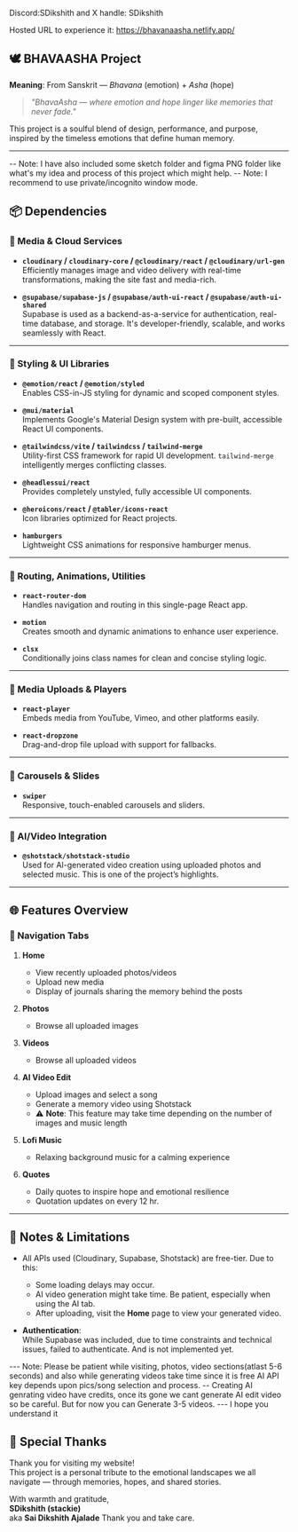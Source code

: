 
Discord:SDikshith
and X handle: SDikshith

Hosted URL to experience it: https://bhavanaasha.netlify.app/

## 🕊️ BHAVAASHA Project

**Meaning**: From Sanskrit — *Bhavana* (emotion) + *Asha* (hope)  
> *"BhavaAsha — where emotion and hope linger like memories that never fade."*

This project is a soulful blend of design, performance, and purpose, inspired by the timeless emotions that define human memory.


---
-- Note: I have also included some sketch folder and figma PNG folder like what's my idea and process of this project which might help.
-- Note: I recommend to use private/incognito window mode.

## 📦 Dependencies

### 🔹 Media & Cloud Services

- **`cloudinary` / `cloudinary-core` / `@cloudinary/react` / `@cloudinary/url-gen`**  
  Efficiently manages image and video delivery with real-time transformations, making the site fast and media-rich.

- **`@supabase/supabase-js` / `@supabase/auth-ui-react` / `@supabase/auth-ui-shared`**  
  Supabase is used as a backend-as-a-service for authentication, real-time database, and storage. It's developer-friendly, scalable, and works seamlessly with React.

---

### 🔹 Styling & UI Libraries

- **`@emotion/react` / `@emotion/styled`**  
  Enables CSS-in-JS styling for dynamic and scoped component styles.

- **`@mui/material`**  
  Implements Google's Material Design system with pre-built, accessible React UI components.

- **`@tailwindcss/vite` / `tailwindcss` / `tailwind-merge`**  
  Utility-first CSS framework for rapid UI development. `tailwind-merge` intelligently merges conflicting classes.

- **`@headlessui/react`**  
  Provides completely unstyled, fully accessible UI components.

- **`@heroicons/react` / `@tabler/icons-react`**  
  Icon libraries optimized for React projects.

- **`hamburgers`**  
  Lightweight CSS animations for responsive hamburger menus.

---

### 🔹 Routing, Animations, Utilities

- **`react-router-dom`**  
  Handles navigation and routing in this single-page React app.

- **`motion`**  
  Creates smooth and dynamic animations to enhance user experience.

- **`clsx`**  
  Conditionally joins class names for clean and concise styling logic.

---

### 🔹 Media Uploads & Players

- **`react-player`**  
  Embeds media from YouTube, Vimeo, and other platforms easily.

- **`react-dropzone`**  
  Drag-and-drop file upload with support for fallbacks.

---

### 🔹 Carousels & Slides

- **`swiper`**  
  Responsive, touch-enabled carousels and sliders.

---

### 🔹 AI/Video Integration

- **`@shotstack/shotstack-studio`**  
  Used for AI-generated video creation using uploaded photos and selected music. This is one of the project’s highlights.

---

## 🌐 Features Overview

### 📌 Navigation Tabs

1. **Home**  
   - View recently uploaded photos/videos  
   - Upload new media  
   - Display of journals sharing the memory behind the posts

2. **Photos**  
   - Browse all uploaded images

3. **Videos**  
   - Browse all uploaded videos

4. **AI Video Edit**  
   - Upload images and select a song  
   - Generate a memory video using Shotstack  
   - ⚠️ **Note**: This feature may take time depending on the number of images and music length

5. **Lofi Music**  
   - Relaxing background music for a calming experience

6. **Quotes**  
   - Daily quotes to inspire hope and emotional resilience
   - Quotation updates on every 12 hr.

---

## 🔖 Notes & Limitations

- All APIs used (Cloudinary, Supabase, Shotstack) are free-tier. Due to this:
  - Some loading delays may occur.
  - AI video generation might take time. Be patient, especially when using the AI tab.
  - After uploading, visit the **Home** page to view your generated video.

- **Authentication**:  
  While Supabase was included, due to time constraints and technical issues, failed to authenticate. And is not implemented yet.

--- Note: Please be patient while visiting, photos, video sections(atlast 5-6 seconds) and also while generating videos take time since it is free AI API key depends upon pics/song selection and process.
-- Creating AI genrating video have credits, once its gone we cant generate AI edit video so be careful. But for now you can Generate 3-5 videos.
--- I hope you understand it

## 🙏 Special Thanks

Thank you for visiting my website!  
This project is a personal tribute to the emotional landscapes we all navigate — through memories, hopes, and shared stories.

With warmth and gratitude,  
**SDikshith (stackie)**  
aka **Sai Dikshith Ajalade**
Thank you and take care.
